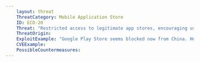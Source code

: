 ```yaml
---
    layout: threat
    ThreatCategory: Mobile Application Store
    ID: ECO-20
    Threat: "Restricted access to legitimate app stores, encouraging users to use 3rd party app stores"
    ThreatOrigin:
    ExploitExample: "Google Play Store seems blocked now from China. How can I update my Quora app? [^153]"
    CVEExample:
    PossibleCountermeasures:
---
```


